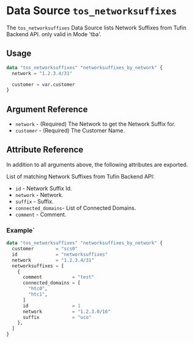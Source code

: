 # Data Source `tos_networksuffixes`

The `tos_networksuffixes` Data Source lists Network Suffixes from Tufin Backend API.
only valid in Mode 'tba'.

## Usage

```terraform
data "tos_networksuffixes" "networksuffixes_by_network" {
  network = "1.2.3.4/31"

  customer = var.customer
}

```

## Argument Reference

* `network` - (Required) The Network to get the Network Suffix for.
* `customer` - (Required) The Customer Name.

## Attribute Reference

In addition to all arguments above, the following attributes are exported.

List of matching Network Suffixes from Tufin Backend API:

* `id` - Network Suffix Id.
* `network` - Network.
* `suffix` - Suffix.
* `connected_domains`- List of Connected Domains.
* `comment` - Comment.

### Example`

```terraform
data "tos_networksuffixes" "networksuffixes_by_network" {
  customer        = "scs0"
  id              = "networksuffixes"
  network         = "1.2.3.4/31"
  networksuffixes = [
    {
      comment           = "test"
      connected_domains = [
        "htc0",
        "htc1",
      ]
      id                = 1
      network           = "1.2.3.0/16"
      suffix            = "uco"
    },
  ]
}
```


